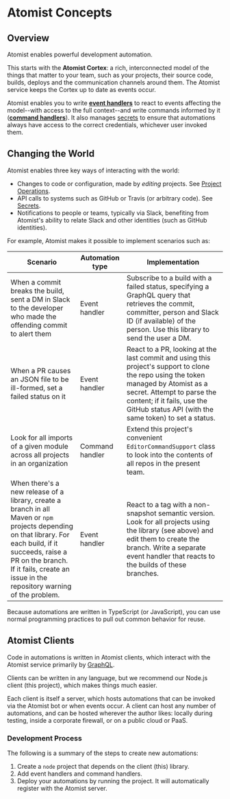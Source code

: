 # Atomist Concepts

## Overview

Atomist enables powerful development automation.

This starts with the **Atomist Cortex**: a rich, interconnected model
of the things that matter to your team, such as your projects, their
source code, builds, deploys and the communication channels around
them. The Atomist service keeps the Cortex up to date as events occur.

Atomist enables you to write **[event handlers](EventHandlers.md)** to
react to events affecting the model--with access to the full
context--and write commands informed by it
(**[command handlers](CommandHandlers.md)**). It also
manages [secrets](Secrets.md) to ensure that automations always have
access to the correct credentials, whichever user invoked them.

## Changing the World

Atomist enables three key ways of interacting with the world:

-   Changes to code or configuration, made by *editing*
    projects. See [Project Operations](ProjectOperations.md).
-   API calls to systems such as GitHub or Travis (or arbitrary
    code). See [Secrets](Secrets.md).
-   Notifications to people or teams, typically via Slack, benefiting
    from Atomist's ability to relate Slack and other identities (such
    as GitHub identities).

For example, Atomist makes it possible to implement scenarios such as:

Scenario | Automation type | Implementation
---------|-----------------|---------------
When a commit breaks the build, sent a DM in Slack to the developer who made the offending commit to alert them | Event handler   | Subscribe to a build with a failed status, specifying a GraphQL query that retrieves the commit, committer, person and Slack ID (if available) of the person. Use this library to send the user a DM.
When a PR causes an JSON file to be ill-formed, set a failed status on it | Event handler | React to a PR, looking at the last commit and using this project's support to clone the repo using the token managed by Atomist as a secret. Attempt to parse the content; if it fails, use the GitHub status API (with the same token) to set a status.
Look for all imports of a given module across all projects in an organization  | Command handler | Extend this project's convenient `EditorCommandSupport` class to look into the contents of all repos in the present team.
When there's a new release of a library, create a branch in all Maven or `npm` projects depending on that library. For each build, if it succeeds, raise a PR on the branch. If it fails, create an issue in the repository warning of the problem. | Event handler | React to a tag with a non-snapshot semantic version. Look for all projects using the library (see above) and edit them to create the branch. Write a separate event handler that reacts to the builds of these branches.

Because automations are written in TypeScript (or JavaScript), you can
use normal programming practices to pull out common behavior for
reuse.

## Atomist Clients

Code in automations is written in Atomist clients, which interact with
the Atomist service primarily by [GraphQL](http://graphql.org/).

Clients can be written in any language, but we recommend our Node.js
client (this project), which makes things much easier.

Each client is itself a server, which hosts automations that can be
invoked via the Atomist bot or when events occur. A client can host
any number of automations, and can be hosted wherever the author likes:
locally during testing, inside a corporate firewall, or on a public
cloud or PaaS.

### Development Process

The following is a summary of the steps to create new automations:

1.  Create a `node` project that depends on the client (this) library.
2.  Add event handlers and command handlers.
3.  Deploy your automations by running the project. It will
    automatically register with the Atomist server.

